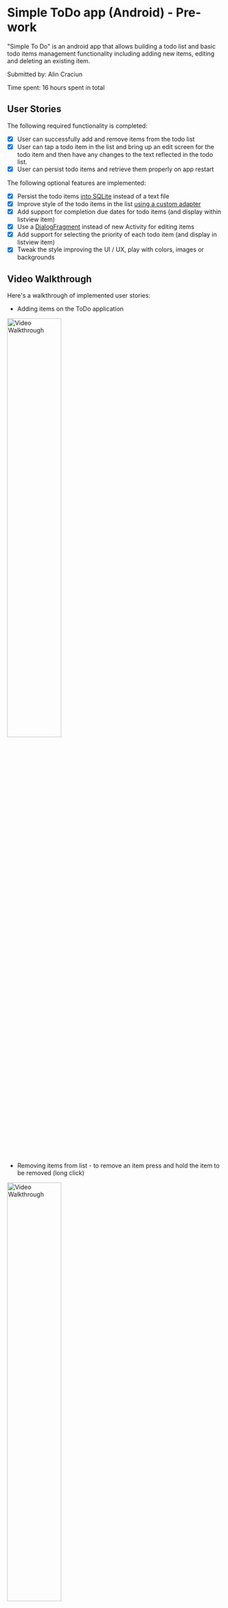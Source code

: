 # Simple ToDo app (Android) - Pre-work

"Simple To Do" is an android app that allows building a todo list and basic todo items management functionality including adding new items, editing and deleting an existing item.

Submitted by: Alin Craciun

Time spent: 16 hours spent in total

## User Stories

The following required functionality is completed:

* [x] User can successfully add and remove items from the todo list
* [x] User can tap a todo item in the list and bring up an edit screen for the todo item and then have any changes to the text reflected in the todo list.
* [x] User can persist todo items and retrieve them properly on app restart

The following optional features are implemented:

* [x] Persist the todo items [into SQLite](http://guides.codepath.com/android/Persisting-Data-to-the-Device#sqlite) instead of a text file
* [x] Improve style of the todo items in the list [using a custom adapter](http://guides.codepath.com/android/Using-an-ArrayAdapter-with-ListView)
* [x] Add support for completion due dates for todo items (and display within listview item)
* [x] Use a [DialogFragment](http://guides.codepath.com/android/Using-DialogFragment) instead of new Activity for editing items
* [x] Add support for selecting the priority of each todo item (and display in listview item)
* [x] Tweak the style improving the UI / UX, play with colors, images or backgrounds

## Video Walkthrough 

Here's a walkthrough of implemented user stories:

* Adding items on the ToDo application

<img src='resources/raw/todo_userStory1.gif' title='ToDo - Add Item- Video Walkthrough' width='50%' alt='Video Walkthrough' />

* Removing items from list - to remove an item press and hold the item to be removed (long click)

<img src='resources/raw/todo_userStory2.gif' title='ToDo - Remove Item- Video Walkthrough' width='50%' alt='Video Walkthrough' />

* Editing an item from list - to edit an item, scroll to desired item and tap.

<img src='resources/raw/todo_userStory3.gif' title='Video Walkthrough' width='50%' alt='Video Walkthrough' />

* Setting a due date and priority. Tap the item you want to update. In the 'Edit Item' screen you can select a priority from the 3 options available. 'Life Matter' has the higest priority and is highlighted in red color. Lowest or standard priority items has black color and it's default when an item is added. You can set an item due date by taping the default due date and selecting a new date in the date picker window. You can scroll through the calendar months by swiping up and down. To change the year, tap the current year displayed in the calendar.
Item list is sorted by due date in descending order. Items with a due date on the current date have the date highlighted in red and bold style.

<img src='resources/raw/todo_userStory4.gif' title='Video Walkthrough' width='50%' alt='Priorities - Video Walkthrough' /> 

* Settings options allows you to filter out older items, delete them or start a fresh list by deleting everything. 

<img src='resources/raw/todo_userStory5.gif' title='Video Walkthrough' width='50%' alt='Preferences - Video Walkthrough' /> 

* An action bar item allows you to quickly view only the items that are due for current day. Click the calendar icon to enable the today filter, icon color will change to red. To disable the filter click the same calendar icon again. 

<img src='resources/raw/todo_userStory6.gif' title='Video Walkthrough' width='50%' alt='Quick Filter - Video Walkthrough' /> 

* In the application 'Settings' option user can change the item display font 

<img src='resources/raw/todo_userStory7.gif' title='Video Walkthrough' width='50%' alt='Quick Filter - Video Walkthrough' /> 

* In the application 'Settings' option user can change the priority names

<img src='resources/raw/todo_userStory8.gif' title='Video Walkthrough' width='50%' alt='Quick Filter - Video Walkthrough' /> 

GIF created with [LiceCap](http://www.cockos.com/licecap/).

## Notes

Logging was not consistent or I couldn't find the right way to ouput messages to the output console. Tried 'Log.d' and 'System.out.print' but messages didn't come through consistently.

## License

    Copyright 2015 Alin Craciun

    Licensed under the Apache License, Version 2.0 (the "License");
    you may not use this file except in compliance with the License.
    You may obtain a copy of the License at

        http://www.apache.org/licenses/LICENSE-2.0

    Unless required by applicable law or agreed to in writing, software
    distributed under the License is distributed on an "AS IS" BASIS,
    WITHOUT WARRANTIES OR CONDITIONS OF ANY KIND, either express or implied.
    See the License for the specific language governing permissions and
    limitations under the License.
